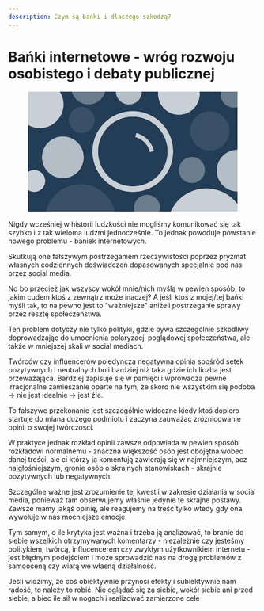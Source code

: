 ```yaml
---
description: Czym są bańki i dlaczego szkodzą?
---
```


# Bańki internetowe - wróg rozwoju osobistego i debaty publicznej

<figure><img src="../../.gitbook/assets/image (23).png" alt=""><figcaption></figcaption></figure>

Nigdy wcześniej w historii ludzkości nie mogliśmy komunikować się tak szybko i z tak wieloma ludźmi jednocześnie. To jednak powoduje powstanie nowego problemu - baniek internetowych.

Skutkują one fałszywym postrzeganiem rzeczywistości poprzez pryzmat własnych codziennych doświadczeń dopasowanych specjalnie pod nas przez social media.

No bo przecież jak wszyscy wokół mnie/nich myślą w pewien sposób, to jakim cudem ktoś z zewnątrz może inaczej? A jeśli ktoś z mojej/tej bańki myśli tak, to na pewno jest to "ważniejsze" aniżeli postrzeganie sprawy przez resztę społeczeństwa.

Ten problem dotyczy nie tylko polityki, gdzie bywa szczególnie szkodliwy doprowadzając do umocnienia polaryzacji poglądowej społeczeństwa, ale także w mniejszej skali w social mediach.

Twórców czy influencerów pojedyncza negatywna opinia spośród setek pozytywnych i neutralnych boli bardziej niż taka gdzie ich liczba jest przeważająca. Bardziej zapisuje się w pamięci i wprowadza pewne irracjonalne zamieszanie oparte na tym, że skoro nie wszystkim się podoba -> nie jest idealnie -> jest źle.

To fałszywe przekonanie jest szczególnie widoczne kiedy ktoś dopiero startuje do miana dużego podmiotu i zaczyna zauważać zróżnicowanie opinii o swojej twórczości.

W praktyce jednak rozkład opinii zawsze odpowiada w pewien sposób rozkładowi normalnemu - znaczna większość osób jest obojętna wobec danej treści, ale ci którzy ją komentują zawierają się w najmniejszym, acz najgłośniejszym, gronie osób o skrajnych stanowiskach - skrajnie pozytywnych lub negatywnych.

Szczególne ważne jest zrozumienie tej kwestii w zakresie działania w social media, ponieważ tam obserwujemy właśnie jedynie te skrajne postawy. Zawsze mamy jakąś opinię, ale reagujemy na treść tylko wtedy gdy ona wywołuje w nas mocniejsze emocje.

Tym samym, o ile krytyka jest ważna i trzeba ją analizować, to branie do siebie wszelkich otrzymywanych komentarzy - niezależnie czy jesteśmy politykiem, twórcą, influcencerem czy zwykłym użytkownikiem internetu - jest błędnym podejściem i może sprowadzić nas na drogę problemów z samooceną czy wiarą we własną działalność.

Jeśli widzimy, że coś obiektywnie przynosi efekty i subiektywnie nam radość, to należy to robić. Nie oglądać się za siebie, wokół siebie ani przed siebie, a biec ile sił w nogach i realizować zamierzone cele
